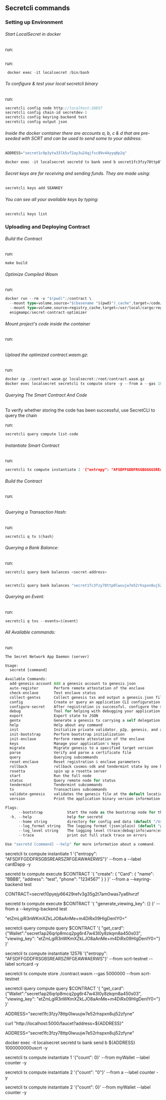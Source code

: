 ## Secretcli commands

### Setting up Environment

###### Start LocalSecret in docker

run:

```rust

```

run:

```rust
 docker exec -it localsecret /bin/bash
```

###### To configure & test your local secretcli binary

run:

```rust
secretcli config node http://localhost:26657
secretcli config chain-id secretdev-1
secretcli config keyring-backend test
secretcli config output json
```

###### Inside the docker container there are accounts a, b, c & d that are pre-seeded with SCRT and can be used to send some to your address:

```rust
ADDRESS="secret1c9p3ytw33lk5vf2ay3u24qjfsc89v44yyq8p2q"

docker exec -it localsecret secretd tx bank send b secret1fc3fzy78ttp0lwuujw7e52rhspxn8uj52zfyne 1000000000uscrt -y
```

###### Secret keys are for receiving and sending funds. They are made using:

```rust
secretcli keys add SEANKEY
```

###### You can see all your available keys by typing:

```rust
secretcli keys list
```

### Uploading and Deploying Contract

###### Build the Contract

run:

```rust
make build
```

###### Optimize Compiled Wasm

run:

```rust
docker run --rm -v "$(pwd)":/contract \
  --mount type=volume,source="$(basename "$(pwd)")_cache",target=/code/target \
  --mount type=volume,source=registry_cache,target=/usr/local/cargo/registry \
  enigmampc/secret-contract-optimizer
```

###### Mount project's code inside the container

run:

```rust

```

###### Upload the optimized contract.wasm.gz:

run:

```rust
docker cp ./contract.wasm.gz localsecret:/root/contract.wasm.gz
docker exec localsecret secretcli tx compute store -y --from a --gas 1000000 /root/contract.wasm.gz
```

###### Querying The Smart Contract And Code

To verify whether storing the code has been successful, use SecretCLI to query the chain

run:

```rust
secretcli query compute list-code
```

###### Instantiate Smart Contract

run:

```rust
secretcli tx compute instantiate 2 '{"entropy": "AFSDFFGDDFRSGBGGGGSREARSZRFGEAW#AERWS"}' --from a --label cardDapp2 -y

```

###### Build the Contract

run:

```rust

```

###### Querying a Transaction Hash:

run:

```rust
secretcli q tx ${hash}
```

###### Querying a Bank Balance:

run:

```rust
secretcli query bank balances <secret-address>


secretcli query bank balances "secret1fc3fzy78ttp0lwuujw7e52rhspxn8uj52zfyne"
```

###### Querying an Event:

run:

```rust
secretcli q txs --events=${event}
```

###### All Available commands:

run:

```rust
The Secret Network App Daemon (server)

Usage:
  secretd [command]

Available Commands:
  add-genesis-account Add a genesis account to genesis.json
  auto-register       Perform remote attestation of the enclave
  check-enclave       Test enclave status
  collect-gentxs      Collect genesis txs and output a genesis.json file
  config              Create or query an application CLI configuration file
  configure-secret    After registration is successful, configure the secret node with the credentials file and the encrypted seed that was written on-chain
  debug               Tool for helping with debugging your application
  export              Export state to JSON
  gentx               Generate a genesis tx carrying a self delegation
  help                Help about any command
  init                Initialize private validator, p2p, genesis, and application configuration files
  init-bootstrap      Perform bootstrap initialization
  init-enclave        Perform remote attestation of the enclave
  keys                Manage your application's keys
  migrate             Migrate genesis to a specified target version
  parse               Verify and parse a certificate file
  query               Querying subcommands
  reset-enclave       Reset registration & enclave parameters
  rollback            rollback cosmos-sdk and tendermint state by one height
  rosetta             spin up a rosetta server
  start               Run the full node
  status              Query remote node for status
  tendermint          Tendermint subcommands
  tx                  Transactions subcommands
  validate-genesis    validates the genesis file at the default location or at the location passed as an arg
  version             Print the application binary version information

Flags:
      --bootstrap           Start the node as the bootstrap node for the network (only used when starting a new network)
  -h, --help                help for secretd
      --home string         directory for config and data (default "/Users/dawsonsewell/.secretd")
      --log_format string   The logging format (json|plain) (default "plain")
      --log_level string    The logging level (trace|debug|info|warn|error|fatal|panic) (default "info")
      --trace               print out full stack trace on errors

Use "secretd [command] --help" for more information about a command.
```

secretcli tx compute instantiate 1 '{"entropy": "AFSDFFGDDFRSGBSREARSZRFGEAW#AERWS"}' --from a --label cardDapp -y

secretd tx compute execute $CONTRACT '{ "create": { "Card": { "name": "BBBB", "address": "test", "phone": "1234567" } } }' --from a --keyring-backend test

CONTRACT=secret10pyejy66429refv3g35g2t7am0was7ya6hvrzf

secretd tx compute execute $CONTRACT '{ "generate_viewing_key": {} }' --from a --keyring-backend test

"etZmLgiR3nWKmXZkLJO8aAnMe+m4DiRx09HIgDenIY0="

secretcli query compute query $CONTRACT '{ "get_card": {"Wallet":"secret1ap26qrlp8mcq2pg6r47w43l0y8zkqm8a450s03", "viewing_key": "etZmLgiR3nWKmXZkLJO8aAnMe+m4DiRx09HIgDenIY0="} }'

secretcli tx compute instantiate 12576 '{"entropy": "AFSDFFGDDFRSGBSREARSZRFGEAW#AERWS"}' --from scrt-testnet --label scrtcard -y

secretcli tx compute store ./contract.wasm --gas 5000000 --from scrt-testnet

secretcli query compute query $CONTRACT '{ "get_card": {"Wallet":"secret1ap26qrlp8mcq2pg6r47w43l0y8zkqm8a450s03", "viewing_key": "etZmLgiR3nWKmXZkLJO8aAnMe+m4DiRx09HIgDenIY0="} }'

ADDRESS="secret1fc3fzy78ttp0lwuujw7e52rhspxn8uj52zfyne"

curl "http://localhost:5000/faucet?address=${ADDRESS}"

ADDRESS="secret1fc3fzy78ttp0lwuujw7e52rhspxn8uj52zfyne"

docker exec -it localsecret secretd tx bank send b ${ADDRESS} 1000000000uscrt -y

secretcli tx compute instantiate 1 '{"count": 0}' --from myWallet --label counter -y

secretcli tx compute instantiate 2 '{"count": "0"}' --from a --label counter -y

secretcli tx compute instantiate 2 '{"count": 0}' --from myWallet --label counter -y
